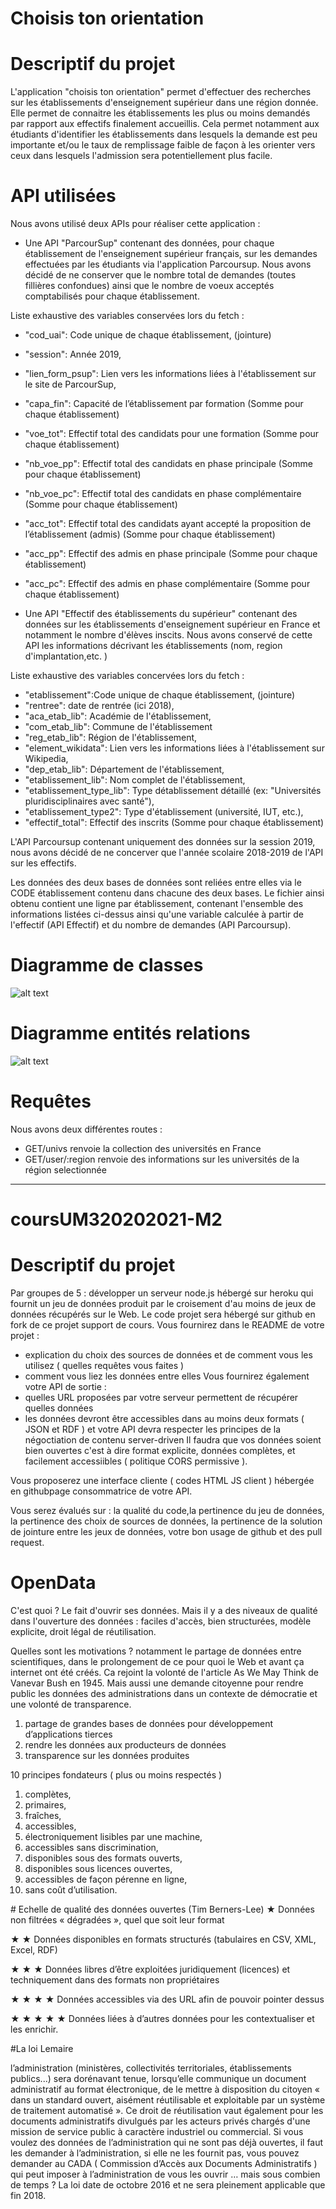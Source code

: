 # Choisis ton orientation

# Descriptif du projet
L'application "choisis ton orientation" permet d'effectuer des recherches sur les établissements d'enseignement supérieur dans une région donnée.  
Elle permet de connaitre les établissements les plus ou moins demandés par rapport aux effectifs finalement accueillis. Cela permet notamment aux étudiants d'identifier les établissements dans lesquels la demande est peu importante et/ou le taux de remplissage faible de façon à les orienter vers ceux dans lesquels l'admission sera potentiellement plus facile.

# API utilisées
Nous avons utilisé deux APIs pour réaliser cette application :

- Une API "ParcourSup" contenant des données, pour chaque établissement de l'enseignement supérieur français, sur les demandes effectuées par les étudiants via l'application Parcoursup. Nous avons décidé de ne conserver que le nombre total de demandes (toutes fillières confondues) ainsi que le nombre de voeux acceptés comptabilisés pour chaque établissement.

Liste exhaustive des variables conservées lors du fetch :
- "cod_uai": Code unique de chaque établissement, (jointure)
- "session": Année 2019,
- "lien_form_psup": Lien vers les informations liées à l'établissement sur le site de ParcourSup,
- "capa_fin": Capacité de l’établissement par formation (Somme pour chaque établissement)
- "voe_tot": Effectif total des candidats pour une formation (Somme pour chaque établissement)
- "nb_voe_pp": Effectif total des candidats en phase principale (Somme pour chaque établissement)
- "nb_voe_pc": Effectif total des candidats en phase complémentaire (Somme pour chaque établissement)
- "acc_tot": Effectif total des candidats ayant accepté la proposition de l’établissement (admis) (Somme pour chaque établissement)
- "acc_pp": Effectif des admis en phase principale (Somme pour chaque établissement)
- "acc_pc": Effectif des admis en phase complémentaire (Somme pour chaque établissement)


- Une API "Effectif des établissements du supérieur" contenant des données sur les établissements d'enseignement supérieur en France et notamment le nombre d'élèves inscits. Nous avons conservé de cette API les informations décrivant les établissements (nom, region d'implantation,etc. )

Liste exhaustive des variables concervées lors du fetch :
- "etablissement":Code unique de chaque établissement, (jointure)
- "rentree": date de rentrée (ici 2018),
- "aca_etab_lib": Académie de l'établissement,
- "com_etab_lib": Commune de l'établissement
- "reg_etab_lib": Région de l'établissement,
- "element_wikidata": Lien vers les informations liées à l'établissement sur Wikipedia,
- "dep_etab_lib": Département de l'établissement,
- "etablissement_lib": Nom complet de l'établissement,
- "etablissement_type_lib": Type détablissement détaillé (ex: "Universités pluridisciplinaires avec santé"),
- "etablissement_type2": Type d'établissement (université, IUT, etc.),
- "effectif_total": Effectif des inscrits (Somme pour chaque établissement)

L'API Parcoursup contenant uniquement des données sur la session 2019, nous avons décidé de ne concerver que l'année scolaire 2018-2019 de l'API sur les effectifs.

Les données des deux bases de données sont reliées entre elles via le CODE établissement contenu dans chacune des deux bases. Le fichier ainsi obtenu contient une ligne par établissement, contenant l'ensemble des informations listées ci-dessus ainsi qu'une variable calculée à partir de l'effectif (API Effectif) et du nombre de demandes (API Parcoursup). 

# Diagramme de classes

![alt text](/docs/images/diag_classes.png)

# Diagramme entités relations

![alt text](/docs/images/diag_e_r.png)

# Requêtes
Nous avons deux différentes routes :
 - GET/univs renvoie la collection des universités en France
 - GET/user/:region renvoie des informations sur les universités de la région selectionnée

_________________________________________________________

# coursUM320202021-M2

# Descriptif du projet
Par groupes de 5 : développer un serveur node.js hébergé sur heroku qui fournit un jeu de données produit par le croisement d'au moins de jeux de données récupérés sur le Web. Le code projet sera hébergé sur github en fork de ce projet support de cours.
Vous fournirez dans le README de votre projet :
* explication du choix des sources de données et de comment vous les utilisez ( quelles requêtes vous faites )
* comment vous liez les données entre elles
Vous fournirez également votre API de sortie :
* quelles URL proposées par votre serveur permettent de récupérer quelles données
* les données devront être accessibles dans au moins deux formats ( JSON et RDF ) et votre API devra respecter les principes de la négoctiation de contenu server-driven
Il faudra que vos données soient bien ouvertes c'est à dire format explicite, données complètes, et facilement accessiibles ( politique CORS permissive ).


Vous proposerez une interface cliente ( codes HTML JS client ) hébergée en githubpage consommatrice de votre API.

Vous serez évalués sur : la qualité du code,la pertinence du jeu de données, la pertinence des choix de sources de données, la pertinence de la solution de jointure entre les jeux de données, votre bon usage de github et des pull request.


# OpenData

C'est quoi ? Le fait d'ouvrir ses données. Mais il y a des niveaux de qualité dans l'ouverture des données : faciles d'accès, bien structurées, modèle explicite, droit légal de réutilisation.


Quelles sont les motivations ? notamment le partage de données entre scientifiques, dans le prolongement de ce pour quoi le Web et avant ça internet ont été créés. Ca rejoint la volonté de l'article As We May Think de Vanevar Bush en 1945. Mais aussi une demande citoyenne pour rendre public les données des administrations dans un contexte de démocratie et une volonté de transparence.
1. partage de grandes bases de données pour développement d’applications tierces
2. rendre les données aux producteurs de données
3. transparence sur les données produites

10 principes fondateurs ( plus ou moins respectés )
1. complètes,
2. primaires,
3. fraîches,
4. accessibles,
5. électroniquement lisibles par une machine,
6. accessibles sans discrimination,
7. disponibles sous des formats ouverts,
8. disponibles sous licences ouvertes,
9. accessibles de façon pérenne en ligne,
10. sans coût d’utilisation.

# Echelle de qualité des données ouvertes (Tim Berners-Lee)
★ Données non filtrées « dégradées », quel que soit leur format

★ ★ Données disponibles en formats structurés (tabulaires en CSV, XML, Excel, RDF)

★ ★ ★ Données libres d’être exploitées juridiquement (licences) et techniquement dans des formats non propriétaires

★ ★ ★ ★ Données accessibles via des URL afin de pouvoir pointer dessus

★ ★ ★ ★ ★ Données liées à d’autres données pour les contextualiser et les enrichir.

#La loi Lemaire

l’administration (ministères, collectivités territoriales, établissements publics...) sera dorénavant tenue, lorsqu’elle communique un document administratif au format électronique, de le mettre à disposition du citoyen « dans un standard ouvert, aisément réutilisable et exploitable par un système de traitement automatisé ». Ce droit de réutilisation vaut également pour les documents administratifs divulgués par les acteurs privés chargés d'une mission de service public à caractère industriel ou commercial. Si vous voulez des données de l’administration qui ne sont pas déjà ouvertes, il faut les demander à l’administration, si elle ne les fournit pas, vous pouvez demander au CADA  ( Commission d’Accès aux Documents Administratifs ) qui peut imposer à l’administration de vous les ouvrir … mais sous combien de temps ? La loi date de octobre 2016 et ne sera pleinement applicable que fin 2018.


